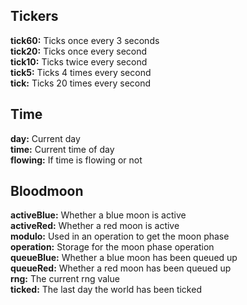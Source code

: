## Tickers  
**tick60:** Ticks once every 3 seconds  
**tick20:** Ticks once every second  
**tick10:** Ticks twice every second  
**tick5:** Ticks 4 times every second  
**tick:**  Ticks 20 times every second  
 
## Time 
**day:** Current day  
**time:** Current time of day  
**flowing:** If time is flowing or not  

## Bloodmoon
**activeBlue:** Whether a blue moon is active  
**activeRed:** Whether a red moon is active  
**modulo:** Used in an operation to get the moon phase  
**operation:** Storage for the moon phase operation  
**queueBlue:** Whether a blue moon has been queued up  
**queueRed:** Whether a red moon has been queued up  
**rng:** The current rng value  
**ticked:** The last day the world has been ticked  

